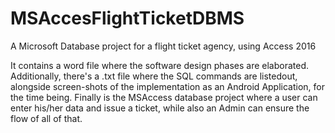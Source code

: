 # MSAccesFlightTicketDBMS
A Microsoft Database project for a flight ticket agency, using Access 2016

It contains a word file where the software design phases are elaborated.
Additionally, there's a .txt file where the SQL commands are listedout, alongside screen-shots of the implementation as an Android Application, for the time being.
Finally is the MSAccess database project where a user can enter his/her data and issue a ticket, while also an Admin can ensure the flow of all of that.
